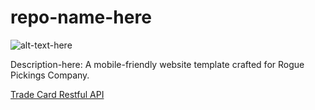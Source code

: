 # repo-name-here

 ![alt-text-here](img/your-image-here.png)


Description-here: A mobile-friendly website template crafted for Rogue Pickings Company.

<a href="https://replit.com/@gitleelee/TradeCardRestful/">Trade Card Restful API</a>  

